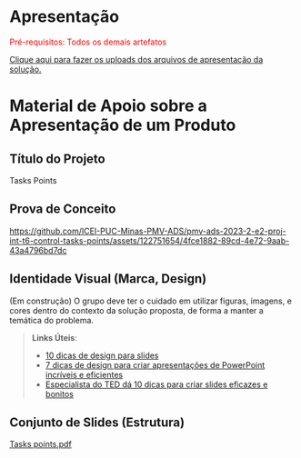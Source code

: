 # Apresentação

<span style="color:red">Pré-requisitos: Todos os demais artefatos</span>

<a href="../presentation/README.md"> Clique aqui para fazer os uploads dos arquivos de apresentação da solução.</a>

# Material de Apoio sobre a Apresentação de um Produto

## Título do Projeto

Tasks Points

## Prova de Conceito

https://github.com/ICEI-PUC-Minas-PMV-ADS/pmv-ads-2023-2-e2-proj-int-t6-control-tasks-points/assets/122751654/4fce1882-89cd-4e72-9aab-43a4796bd7dc

## Identidade Visual (Marca, Design)

(Em construção)
O grupo deve ter o cuidado em utilizar figuras, imagens, e cores dentro do contexto da solução proposta, de forma a manter a temática do problema.

> **Links Úteis**:
> - [10 dicas de design para slides](https://rockcontent.com/blog/design-para-slides/)
> - [7 dicas de design para criar apresentações de PowerPoint incríveis e eficientes](https://www.shutterstock.com/pt/blog/7-dicas-de-design-para-criar-apresentacoes-de-powerpoint-incriveis-e-eficientes)
> - [Especialista do TED dá 10 dicas para criar slides eficazes e bonitos](https://soap.com.br/blog/especialista-do-ted-da-10-dicas-para-criar-slides-eficazes-e-bonitos)

## Conjunto de Slides (Estrutura)

[Tasks points.pdf](https://github.com/ICEI-PUC-Minas-PMV-ADS/pmv-ads-2023-2-e2-proj-int-t6-control-tasks-points/files/13594139/Tasks.points.pdf)

